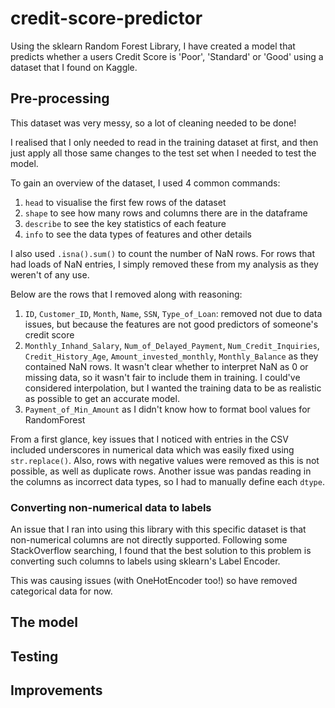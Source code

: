 # credit-score-predictor
Using the sklearn Random Forest Library, I have created a model that predicts whether a users Credit Score is 'Poor', 'Standard' or 'Good' using a dataset that I found on Kaggle.

## Pre-processing
This dataset was very messy, so a lot of cleaning needed to be done!

I realised that I only needed to read in the training dataset at first, and then just apply all those same changes to the test set when I needed to test the model.

To gain an overview of the dataset, I used 4 common commands:
1. `head` to visualise the first few rows of the dataset
2. `shape` to see how many rows and columns there are in the dataframe
3. `describe` to see the key statistics of each feature
4. `info` to see the data types of features and other details

I also used `.isna().sum()` to count the number of NaN rows. For rows that had loads of NaN entries, I simply removed these from my analysis as they weren't of any use.

Below are the rows that I removed along with reasoning:
1. `ID`, `Customer_ID`, `Month`, `Name`, `SSN`, `Type_of_Loan`: removed not due to data issues, but because the features are not good predictors of someone's credit score
2. `Monthly_Inhand_Salary`, `Num_of_Delayed_Payment`, `Num_Credit_Inquiries`, `Credit_History_Age`, `Amount_invested_monthly`, `Monthly_Balance` as they contained NaN rows. It wasn't clear whether to interpret NaN as 0 or missing data, so it wasn't fair to include them in training. I could've considered interpolation, but I wanted the training data to be as realistic as possible to get an accurate model.
3. `Payment_of_Min_Amount` as I didn't know how to format bool values for RandomForest

From a first glance, key issues that I noticed with entries in the CSV included underscores in numerical data which was easily fixed using `str.replace()`. Also, rows with negative values were removed as this is not possible, as well as duplicate rows.
Another issue was pandas reading in the columns as incorrect data types, so I had to manually define each `dtype`.


### Converting non-numerical data to labels
An issue that I ran into using this library with this specific dataset is that non-numerical columns are not directly supported. Following some StackOverflow searching, I found that the best solution to this problem is converting such columns to labels using sklearn's Label Encoder.

This was causing issues (with OneHotEncoder too!) so have removed categorical data for now.

## The model

## Testing

## Improvements

